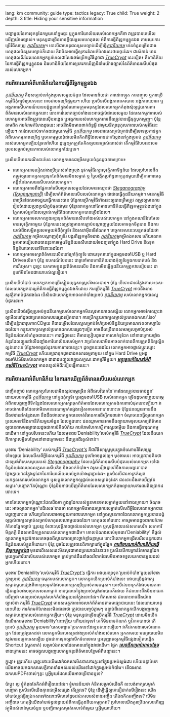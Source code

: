 

---

lang: km
community: guide
type: tactics
legacy: True
child: True
weight: 2
depth: 3
title: Hiding your sensitive information

---

បញ្ហាមួយនៃការទុកទូដែកមួយនៅក្នុងផ្ទះ ឬក្នុងការិយាល័យរបស់លោកអ្នកគឺថា វាត្រូវបានគេមើលឃើញយ៉ាងច្បាស់។ មនុស្សជាច្រើនមានក្តីបារម្ភសមហេតុផល អំពីការធ្វើពិរុទ្ធកម្មខ្លួនឯង តាមរយៈការប្រើវិធីសាស្ត្រ [*កូដនីយកម្ម*](/km/glossary#Encryption)។ ទោះបីជាហេតុផលស្របច្បាប់ដើម្បីធ្វើ[*កូដនីយកម្ម*](/km/glossary#Encryption) មានចំនួនច្រើនជាងហេតុផលមិនស្របច្បាប់ក៏ដោយ ក៏វាមិនអាចធ្វើឲ្យការគំរាមកំហែងនេះថយចុះដែរ។ ជាសំខាន់ មានហេតុផលពីរដែលលោកអ្នកប្រហែលជាលែងចង់ប្រើកម្មវិធីដូចជា [*TrueCrypt*](/km/glossary#TrueCrypt) នេះទៀត៖ គឺហានិភ័យនៃការធ្វើពិរុទ្ធកម្មខ្លួនឯង និងហានិភ័យនៃការឲ្យគេរកឃើញទីតាំងយ៉ាងច្បាស់នៃព័ត៌មានរសើបបំផុតរបស់លោកអ្នក។

### ការពិចារណាអំពីហានិភ័យនៃការធ្វើពីរិទ្ធកម្មខ្លួនឯង ###
[*កូដនីយកម្ម*](/km/glossary#Encryption) គឺខុសច្បាប់នៅក្នុងប្រទេសមួយចំនួន ដែលមានន័យថា ការដោនឡូត ការបញ្ចូល ឬការប្រើកម្មវិធីកុំព្យូទ័រប្រភេទនេះ អាចជាបទឧក្រិដ្ឋមួយ។ ហើយ ប្រសិនបើអង្គភាពនគរបាល អង្គភាពយោធា ឬអង្គភាពស៊ើបការណ៍បានបន្លំខ្លួននៅក្នុងចំណោមក្រុមមនុស្សដែលលោកអ្នកកំពុងសុំឲ្យជួយការពារព័ត៌មានរបស់លោកអ្នកនោះ នោះការរំលោភច្បាប់ទាំងនេះអាចផ្តល់ជាលេសមួយ ដែលសកម្មភាពរបស់លោកអ្នកអាចនឹងត្រូវបានស៊ើបអង្កេត ឬអង្គការរបស់លោកអ្នកអាចនឹងត្រូវបានធ្វើទុក្ខបុកម្នេញ។ ប៉ុន្តែ តាមពិត ការគំរាមកំហែងដូចនេះ អាចនឹងមិនមានពាក់ព័ន្ធអ្វី ជាមួយនីត្យានុកូលភាពរបស់កម្មវិធីនេះឡើយ។ ការដែលជាប់ទាក់ទងជាមួយកម្មវិធី [*កូដនីយកម្ម*](/km/glossary#Encryption) អាចជាលេសគ្រប់គ្រាន់ដើម្បីចោទប្រកាន់អ្នកអំពីសកកម្មភាពឧក្រិដ្ឋ ឬចារកម្មមួយ(ដោយមិនគិតពីអ្វីដែលមានជាក់ស្តែងនៅក្នុងប្រអប់ [*កូដនីយកម្ម*](/km/glossary#Encryption)របស់លោកអ្នកឡើយ)រួចទៅហើយ  ដូច្នេះអ្នកត្រូវតែគិតឲ្យបានច្បាស់លាស់ថា តើកម្មវិធីបែបនេះសមស្របសម្រាប់ស្ថានភាពរបស់លោកអ្នកដែរឬទេ។

ប្រសិនបើមានករណីនោះមែន លោកអ្នកមានជម្រើសមួយចំនួនដូចខាងក្រោម៖

- លោកអ្នកអាចជៀសវាងប្រើប្រាស់ទាំងស្រុង នូវកម្មវិធីរក្សាសុវត្ថិភាពទិន្នន័យ ដែលប្រហែលនឹងតម្រូវឲ្យលោកអ្នករក្សាទុកតែព័ត៌មានមិនសម្ងាត់ ឬ ច្នៃបង្កើតប្រព័ន្ធពាក្យកូដមួយដើម្បីការពារធាតុគន្លឹះនៃឯកសាររសើបរបស់លោកអ្នក។
- លោកអ្នកអាចពឹងផ្អែកទៅលើបច្ចេកទេសមួយដែលមានឈ្មោះថា [*Steganography (ស្តែហ្គាណូហ្គ្រាហ្វី)*](/km/glossary#Steganography) ដើម្បីលាក់ព័ត៌មានរសើបរបស់លោកអ្នក ជាជាងធ្វើកូដនីយកម្មវា។ មានកម្មវិធីជាច្រើនដែលអាចជួយធ្វើការនេះបាន ប៉ុន្តែការប្រើកម្មវិធីទាំងនេះឲ្យបានត្រឹមត្រូវ តម្រូវឲ្យមានការរៀបចំដោយប្រុងប្រយ័ត្នបំផុតជាមុន ប៉ុន្តែលោកអ្នកនៅតែមានហានិភ័យធ្វើពិរុទ្ធកម្មខ្លួនឯងនៅក្នុងភ្នែករបស់អ្នកដែលស្គាល់កម្មវិធីដែលលោកអ្នកបានប្រើដដែល។
- លោកអ្នកអាចសាកល្បងរក្សាទុកព័ត៌មានរសើបទាំងអស់របស់លោកអ្នក នៅក្នុងគណនីវែបមែលមានសុវត្ថិភាពមួយ ប៉ុន្តែការនេះតម្រូវឲ្យមានការភ្ជាប់បណ្តាញមួយដែលអាចទុកចិត្តបាន និងការយល់ដឹងលម្អិតគួរសមមួយអំពីកុំព្យូទ័រ និងសេវាអ៊ីនធើរណែត។ បច្ចេកទេសនេះសន្មតផងដែរថា [*កូដនីយកម្ម*](/km/glossary#Encryption) កម្រិតបណ្តាញកុំព្យូទ័រ បង្ករពិរុទ្ធកម្មតិចជាង [*កូដនីយកម្ម*](/km/glossary#Encryption)កម្រិតឯកសារ ហើយលោកអ្នកអាចជៀសវាងបាននូវការចម្លងទិន្នន័យរសើបដោយចៃដន្យទៅក្នុង Hard Drive និងទុកទិន្នន័យចោលនៅទីនោះផងដែរ។
- លោកអ្នកអាចរក្សាព័ត៌មានរសើបនៅក្រៅកុំព្យូទ័រ ដោយទុកវានៅក្នុងអង្គចងចាំUSB ឬ Hard Driveចល័ត។ ប៉ុន្តែ ឧបករណ៍បែបនេះ ជាទូទៅមានហានិភ័យជាងកុំព្យូទ័រក្នុងការបាត់បង់ និងការរឹបអូស។ ដូច្នេះ យកតាមខ្លួននូវព័ត៌មានរសើប និងការមិនធ្វើកូដនីយកម្មពួកវារបៀបនេះ ជាទូទៅមិនមែនជាយោបល់ល្អឡើយ។

	
ប្រសិនបើចាំបាច់ លោកអ្នកអាចប្រើស្នៀតយុទ្ធសាស្ត្រទាំងនេះបាន។ ប៉ុន្តែ បើទោះជានៅក្នុងកាលៈទេសៈដែលលោកអ្នកបារម្ភអំពីការធ្វើពិរុទ្ធកម្មខ្លួនឯងក៏ដោយ ការប្រើកម្មវិធី [*TrueCrypt*](/km/glossary#TrueCrypt) អាចនឹងមានសុវត្ថិភាពបំផុតផងដែរ បើសិនជាលោកអ្នកអាចលាក់បាំងប្រអប់ [*កូដនីយកម្ម*](/km/glossary#Encryption) របស់លោកអ្នកបានល្អបំផុតនោះ។

ប្រសិនបើចង់ធ្វើឲ្យប្រអប់កូដនីយកម្មរបស់លោកអ្នកមិនសូវមានភាពសង្ស័យ លោកអ្នកអាចកែឈ្មោះវាឲ្យមើលទៅដូចជាប្រភេទឯកសារផ្សេងទៀតបាន។ ការប្រើកន្ទុយពាក្យសម្គាល់ប្រភេទឯកសារ'.iso' ដើម្បីបន្លំវាជារូបភាពCDមួយ គឺជាជម្រើសដែលល្អសម្រាប់ទំហំប្រអប់ទិន្នន័យប្រមាណ៧០០មេហ្គាបៃផងដែរ។ កន្ទុយពាក្យសម្គាល់ប្រភេទឯកសារផ្សេងៗទៀត អាចនឹងប្រើបានសមរម្យសម្រាប់ប្រអប់ទិន្នន័យដែលទំហំតូចជាងនេះ។ ការធ្វើដូចនេះ គឺមានប្រៀបដូចជាការលាក់ទូដែក នៅខាងក្រោយផ្ទាំងគំនូរដែលព្យួរនៅលើជញ្ជាំងការិយាល័យរបស់អ្នក។ វាប្រហែលជាមិនអាចលាក់បានពីការត្រួតពិនិត្យល្អិតល្អន់នោះទេ ប៉ុន្តែវាអាចផ្តល់នូវការការពារបានខ្លះ។ ដូចគ្នានេះផងដែរ លោកអ្នកអាចផ្លាស់ប្តូរឈ្មោះកម្មវិធី [*TrueCrypt*](/km/glossary#TrueCrypt) ហើយរក្សាវាទុកដូចជាឯកសារធម្មតាមួយ នៅក្នុង Hard Drive ឬអង្គចងចាំUSBរបស់លោកអ្នក ជាជាងបញ្ចូលវាក្នុងលក្ខណៈជាកម្មវិធីមួយ។ [***មគ្គុទ្ទេសក៍ណែនាំអំពី កម្មវិធីTrueCrypt***](/km/truecrypt_main) មានពន្យល់អំពីរបៀបធ្វើការនេះ។


### ការពិចារណាអំពីហានិភ័យ នៃការរកឃើញព័ត៌មានរសើបរបស់លោកអ្នក ###
ជាញឹកញាប់ លោកអ្នកប្រហែលជាមិនសូវបារម្ភច្រើន អំពីផលវិបាកនៃ'ការដែលត្រូវបានចាប់ខ្លួន' ដោយសារកម្មវិធី [*កូដនីយកម្ម*](/km/glossary#Encryption) នៅក្នុងកុំព្យូទ័រ ឬអង្គចងចាំUSB របស់លោកអ្នក ច្រើនដូចការព្រួយបារម្ភអំពីការបង្ហាញពីទីកន្លែងដែលលោកអ្នករក្សាទុកព័ត៌មានដែលលោកអ្នកចង់ការពារបំផុតនោះឡើយ។ វាអាចជាការពិតដែលថាមិនមាននរណាម្នាក់ផ្សេងទៀតអាចអានវាបាននោះទេ ប៉ុន្តែជនឈ្លានពាននឹងដឹងថាវានៅកន្លែងណា នឹងដឹងថាលោកអ្នកបានចាត់វិធានការដើម្បីការពារវា។ ចំណុចនេះធ្វើឲ្យលោកអ្នកប្រឈមទៅនឹងហានិភ័យមួយចំនួន ដែលក្នុងនោះ ជនឈ្លាមពានអាចនឹងព្យាយាមចូលយកឲ្យព័ត៌មានឲ្យបានតាមមធ្យោបាយដូចជាការបំភិតបំភ័យ ការគំរាមហែកកេរ្តិ៍ ការសួរចម្លើយ និងការធ្វើទារុណកម្មជាដើម។ នៅក្នុងបរិបទនេះហើយ ដែលមុខងារ‘Deniability’របស់កម្មវិធី [*TrueCrypt*](/km/glossary#TrueCrypt) ដែលនឹងយកពិភាក្សាលម្អិតបន្ថែមនៅខាងក្រោមនេះ នឹងត្រូវដើរតួសំខាន់។ 


មុខងារ ‘Deniability’ របស់កម្មវិធី [*TrueCrypt's*](/km/glossary#TrueCrypt) គឺជាវិធីសាស្ត្រមួយក្នុងចំណោមវិធីសាស្ត្រទាំងឡាយ ដែលលើសពីអ្វីដែលកម្មវិធី [*កូដនីយកម្ម*](/km/glossary#Encryption) ទូទៅអាចផ្តល់ឲ្យ។ មុខងារនេះ អាចត្រូវបានគិតថា ជាទម្រង់ពិសេសមួយរបស់ [*Steganography*](/km/glossary#Steganography) ដែលបន្លំព័ត៌មានរសើបបំផុតរបស់លោកអ្នក ទៅជាទិន្នន័យដែលមានលក្ខណៈរសើបតិច និងលាក់កំបាំង។ វាស្រដៀងគ្នាទៅនឹងការបញ្ឆោត'បាតក្លែងក្លាយ'នៅក្នុងទូដែកនៃការិយាល័យរបស់អ្នកយ៉ាងដូច្នោះដែរ។ ប្រសិនបើជនអាក្រក់លួចយកកូនសោររបស់លោកអ្នក ឬសម្លុតលោកអ្នកឲ្យផ្តល់លេខសម្ងាត់ទូដែក ជននោះនឹងរកឃើញតែសម្ភារៈ'បញ្ឆោត'តែប៉ុណ្ណោះ ប៉ុន្តែមិនអាចឃើញព័ត៌មានដែលលោកអ្នកកំពុងព្យាយាមការពារពិតប្រាកដនោះទេ។

មានតែលោកអ្នកប៉ុណ្ណោះដែលដឹងថា ក្នុងទូដែករបស់ខ្លួនមានថតសម្ងាត់មួយនៅខាងក្រោយ។ ចំណុចនេះ អាចឲ្យលោកអ្នក'បដិសេធ'បានថា លោកអ្នកមិនមានរក្សាការសម្ងាត់លើសពីអ្វីដែលលោកអ្នកបានបង្ហាញនោះទេ ហើយប្រហែលជាអាចជួយការពារលោកអ្នក នៅក្នុងស្ថានភាពដែលលោកអ្នកត្រូវបានបង្ខំឲ្យផ្តល់ពាក្យសម្ងាត់សម្រាប់ហេតុផលណាមួយផងដែរ។ ហេតុផលទាំងនោះ អាចរួមមានដូចជាការគំរាមកំហែងផ្នែកច្បាប់ ឬរូបវន្ត ចំពោះសុវត្ថិភាពផ្ទាល់របស់លោកអ្នក ឬសុវត្ថិភាពរបស់សហសេវិក សហការី មិត្តភក្តិ និងសមាជិកគ្រួសាររបស់លោកអ្នកជាដើម។ គោលបំណងរបស់មុខងារ'Deniability' គឺផ្តល់ឲ្យលោកអ្នកនូវឱកាសគេចផុតពីស្ថានភាពគ្រោះថ្នាក់ខ្លាំងខ្លាមួយ ទោះបីលោកអ្នកជ្រើសរើសបន្តការពារទិន្នន័យរបស់ខ្លួនក៏ដោយ។ ប៉ុន្តែ ដូចដែលត្រូវបានពិភាក្សានៅក្នុងផ្នែក [***ការពិចារណាអំពីហានិភ័យធ្វើពិរុទ្ធកម្មខ្លួនឯង***](#Considering_the_risk_of_self-incrimination) មុខងារពិសេសនេះមិនសូវជាមានប្រយោជន៍នោះទេ ប្រសិនបើការគ្រាន់តែមានទូដែកមួយក្នុងការិយាល័យរបស់លោកអ្នក គ្រប់គ្រាន់នឹងនាំផលវិបាកដែលមិនអាចទទួលយកបានមួយដល់អ្នកហើយនោះ។


មុខងារ'Deniability'របស់កម្មវិធី [*TrueCrypt's*](/km/glossary#TrueCrypt) ធ្វើការ ដោយរក្សាទុក'ប្រអប់កំបាំង'មួយនៅខាងក្នុងប្រអប់ [*កូដនីយកម្ម*](/km/glossary#Encryption) ធម្មតារបស់លោកអ្នក។ លោកអ្នកបើកប្រអប់កំបាំងនេះ ដោយប្រើនូវពាក្យសម្ងាត់មួយផ្សេងពីពាក្យសម្ងាត់ដែលលោកអ្នកប្រើប្រាស់តាមធម្មតា។ ទោះបីជនអាក្រក់ដែលមានភាពល្អិតល្អន់ខាងបច្ចេកទេសណាម្នាក់ អាចចូលទៅក្នុងប្រអប់ស្តង់ដារបានក៏ដោយ ក៏ជននោះនឹងមិនអាចរកឃើញថា មានប្រអប់សម្ងាត់លាក់កំបាំងមួយនៅក្នុងនោះដែរ។ ពិតណាស់ ជននោះអាចដឹងយ៉ាងច្បាស់ថា  កម្មវិធី [*TrueCrypt*](/km/glossary#TrueCrypt) មានសមត្ថភាពអាចលាក់ព័ត៌មានតាមមធ្យោបាយនេះ ដែលដោយហេតុនេះហើយ ការគំរាមកំហែងនេះមិនធានាថា ត្រូវបានបញ្ចប់ភ្លាមៗ បន្ទាប់ពីលោកអ្នកបើកបង្ហាញពាក្យសម្ងាត់បញ្ឆោតរបស់លោកអ្នកឡើយ។ ប៉ុន្តែ មនុស្សជាច្រើនប្រើកម្មវិធី [*TrueCrypt*](/km/glossary#TrueCrypt)  ដោយមិនបើកដំណើរការមុខងារ'Deniability'នេះឡើយ ហើយជាទូទៅ  គេក៏មិនអាចកំណត់ ឬវិភាគបានថា តើប្រអប់ [*កូដនីយកម្ម*](/km/glossary#Encryption) មួយមាន'បាតបញ្ឆោត'ប្រភេទនេះដែរឬអត់នោះឡើយ។ វាគឺជាការងាររបស់លោកអ្នក ដែលត្រូវប្រាកដថា លោកអ្នកមិនលាតត្រដាងប្រអប់កំបាំងរបស់លោក អ្នកតាមរយៈមធ្យោបាយមិនសូវមានបច្ចេកទេសឡើយ ដូចជាការទុកឲ្យវាបើកចំហចោល ឬអនុញ្ញាតឲ្យកម្មវិធីផ្សេងទៀតបង្កើត Shortcut (ស្ហតខាត់) សម្រាប់ឯកសារដែលមាននៅក្នុងវាជាដើម។ ផ្នែក [***សេចក្តីសម្រាប់អានបន្ថែម***](/km/chapter_4_3)ខាងក្រោមនេះ អាចចង្អុលបង្ហាញលោកអ្នកនូវព័ត៌មានបន្ថែមអំពីបញ្ហានេះ។

<div class="background" markdown="1">
ក្លូដ្យា៖ ត្រូវហើយ ដូច្នេះតោះយើងដាក់ឯកសារមិនបានការខ្លះទៅក្នុងប្រអប់ស្តង់ដារ ហើយបន្ទាប់មក យើងអាចយកឯកសារសក្ខីភាពទាំងអស់របស់យើងទៅដាក់ក្នុងប្រអប់កំបាំង។ តើឯងមានឯកសារPDFsចាស់ៗខ្លះ ឬអ្វីមួយដែលយើងអាចប្រើបានឬទេ?

ប៉ាប្លូ៖ ល្អ ខ្ញុំកំពុងតែគិតអំពីរឿងនេះដែរ។ ខ្ញុំមានន័យថា គំនិតសម្រាប់យើងគឺ លះបង់ពាក្យសម្ងាត់បញ្ឆោត     ប្រសិនបើយើងគ្មានជម្រើសផ្សេង តើត្រូវទេ? ប៉ុន្តែ ដើម្បីធ្វើឲ្យគេជឿជាក់លើរឿងនេះ យើងចាំបាច់ត្រូវធ្វើឲ្យឯកសារទាំងនោះមើលទៅដូចជាឯកសារសំខាន់អញ្ចឹង តើឯងគិតអញ្ចឹងទេ? បើមិនអញ្ចឹងទេ ហេតុអ្វីយើងចាំបាច់ខ្វល់ខ្វាយអំពីការធ្វើកូដនីយកម្មពួកវា? ប្រហែលយើងគួរប្រើឯកសារហិរញ្ញវត្ថុមិនសំខាន់មួយចំនួន ឬបញ្ជីពាក្យសម្ងាត់គេហទំព័រមួយ ឬអ្វីមួយហើយ។
</div>


